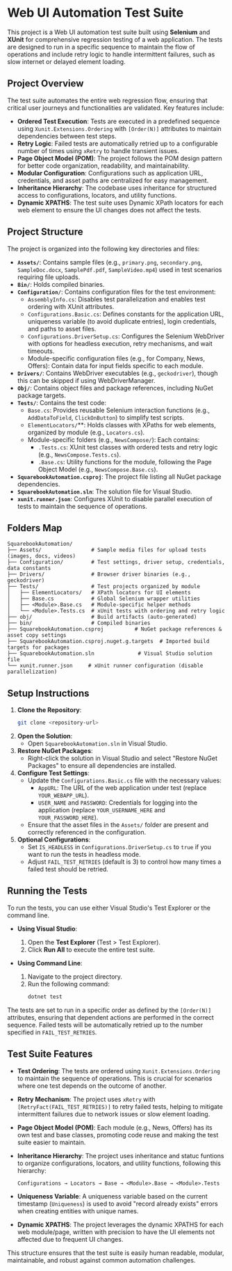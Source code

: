 # Web UI Automation Test Suite

This project is a Web UI automation test suite built using **Selenium** and **XUnit** for comprehensive regression testing of a web application. The tests are designed to run in a specific sequence to maintain the flow of operations and include retry logic to handle intermittent failures, such as slow internet or delayed element loading.

## Project Overview

The test suite automates the entire web regression flow, ensuring that critical user journeys and functionalities are validated. Key features include:
- **Ordered Test Execution**: Tests are executed in a predefined sequence using `Xunit.Extensions.Ordering` with `[Order(N)]` attributes to maintain dependencies between test steps.
- **Retry Logic**: Failed tests are automatically retried up to a configurable number of times using `xRetry` to handle transient issues.
- **Page Object Model (POM)**: The project follows the POM design pattern for better code organization, readability, and maintainability.
- **Modular Configuration**: Configurations such as application URL, credentials, and asset paths are centralized for easy management.
- **Inheritance Hierarchy**: The codebase uses inheritance for structured access to configurations, locators, and utility functions.
- **Dynamic XPATHS**: The test suite uses Dynamic XPath locators for each web element to ensure the UI changes does not affect the tests.

## Project Structure

The project is organized into the following key directories and files:

- **`Assets/`**: Contains sample files (e.g., `primary.png`, `secondary.png`, `SampleDoc.docx`, `SamplePdf.pdf`, `SampleVideo.mp4`) used in test scenarios requiring file uploads.
- **`Bin/`**: Holds compiled binaries.
- **`Configuration/`**: Contains configuration files for the test environment:
  - `AssemblyInfo.cs`: Disables test parallelization and enables test ordering with XUnit attributes.
  - `Configurations.Basic.cs`: Defines constants for the application URL, uniqueness variable (to avoid duplicate entries), login credentials, and paths to asset files.
  - `Configurations.DriverSetup.cs`: Configures the Selenium WebDriver with options for headless execution, retry mechanisms, and wait timeouts.
  - Module-specific configuration files (e.g., for Company, News, Offers): Contain data for input fields specific to each module.
- **`Drivers/`**: Contains WebDriver executables (e.g., `geckodriver`), though this can be skipped if using WebDriverManager.
- **`Obj/`**: Contains object files and package references, including NuGet package targets.
- **`Tests/`**: Contains the test code:
  - `Base.cs`: Provides reusable Selenium interaction functions (e.g., `AddDataToField`, `ClickOnButton`) to simplify test scripts.
  - `ElementLocators/`**: Holds classes with XPaths for web elements, organized by module (e.g., `Locators.cs`).
  - Module-specific folders (e.g., `NewsCompose/`): Each contains:
    - `.Tests.cs`: XUnit test classes with ordered tests and retry logic (e.g., `NewsCompose.Tests.cs`).
    - `.Base.cs`: Utility functions for the module, following the Page Object Model (e.g., `NewsCompose.Base.cs`).
- **`SquarebookAutomation.csproj`**: The project file listing all NuGet package dependencies.
- **`SquarebookAutomation.sln`**: The solution file for Visual Studio.
- **`xunit.runner.json`**: Configures XUnit to disable parallel execution of tests to maintain the sequence of operations.

## Folders Map

```
SquarebookAutomation/
├── Assets/                # Sample media files for upload tests (images, docs, videos)
├── Configuration/         # Test settings, driver setup, credentials, data constants
├── Drivers/               # Browser driver binaries (e.g., geckodriver)
├── Tests/                 # Test projects organized by module
│   ├── ElementLocators/   # XPath locators for UI elements
│   ├── Base.cs            # Global Selenium wrapper utilities
│   ├── <Module>.Base.cs   # Module-specific helper methods
│   └── <Module>.Tests.cs  # xUnit tests with ordering and retry logic
├── obj/                   # Build artifacts (auto-generated)
├── bin/                   # Compiled binaries
├── SquarebookAutomation.csproj          # NuGet package references & asset copy settings
├── SquarebookAutomation.csproj.nuget.g.targets  # Imported build targets for packages
├── SquarebookAutomation.sln              # Visual Studio solution file
└── xunit.runner.json     # xUnit runner configuration (disable parallelization)
```

## Setup Instructions

1. **Clone the Repository**: 
   ```bash
   git clone <repository-url>
   ```
2. **Open the Solution**:
   - Open `SquarebookAutomation.sln` in Visual Studio.
3. **Restore NuGet Packages**:
   - Right-click the solution in Visual Studio and select "Restore NuGet Packages" to ensure all dependencies are installed.
4. **Configure Test Settings**:
   - Update the `Configurations.Basic.cs` file with the necessary values:
     - `AppURL`: The URL of the web application under test (replace `YOUR_WEBAPP_URL`).
     - `USER_NAME` and `PASSWORD`: Credentials for logging into the application (replace `YOUR_USERNAME_HERE` and `YOUR_PASSWORD_HERE`).
   - Ensure that the asset files in the `Assets/` folder are present and correctly referenced in the configuration.
5. **Optional Configurations**:
   - Set `IS_HEADLESS` in `Configurations.DriverSetup.cs` to `true` if you want to run the tests in headless mode.
   - Adjust `FAIL_TEST_RETRIES` (default is 3) to control how many times a failed test should be retried.

## Running the Tests

To run the tests, you can use either Visual Studio's Test Explorer or the command line.

- **Using Visual Studio**:
  1. Open the **Test Explorer** (Test > Test Explorer).
  2. Click **Run All** to execute the entire test suite.
  
- **Using Command Line**:
  1. Navigate to the project directory.
  2. Run the following command:
     ```bash
     dotnet test
     ```

The tests are set to run in a specific order as defined by the `[Order(N)]` attributes, ensuring that dependent actions are performed in the correct sequence. Failed tests will be automatically retried up to the number specified in `FAIL_TEST_RETRIES`.

## Test Suite Features 

- **Test Ordering**: The tests are ordered using `Xunit.Extensions.Ordering` to maintain the sequence of operations. This is crucial for scenarios where one test depends on the outcome of another.
- **Retry Mechanism**: The project uses `xRetry` with `[RetryFact(FAIL_TEST_RETRIES)]` to retry failed tests, helping to mitigate intermittent failures due to network issues or slow element loading.
- **Page Object Model (POM)**: Each module (e.g., News, Offers) has its own test and base classes, promoting code reuse and making the test suite easier to maintain.
- **Inheritance Hierarchy**: The project uses inheritance and statuc funtions to organize configurations, locators, and utility functions, following this hierarchy:  

    ```
    Configurations → Locators → Base → <Module>.Base → <Module>.Tests
    ```
- **Uniqueness Variable**: A uniqueness variable based on the current timestamp (`Uniqueness`) is used to avoid "record already exists" errors when creating entities with unique names.
- **Dynamic XPATHS**: The project leverages the dynamic XPATHS for each web module/page, written with precision to have the UI elements not affected due to frequent UI changes.

This structure ensures that the test suite is easily human readable, modular, maintainable, and robust against common automation challenges.